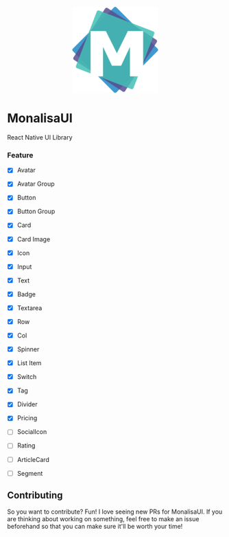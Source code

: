 
<p align="center">
  <img
	  src="assets/monalisa-ui-logo.png"
		alt="MonalisaUI Logo"
		width="200">
</p>


# MonalisaUI

React Native UI Library


### Feature

- [x] Avatar
- [x] Avatar Group
- [x] Button
- [x] Button Group
- [x] Card
- [x] Card Image
- [x] Icon
- [x] Input
- [x] Text
- [x] Badge
- [x] Textarea
- [x] Row
- [x] Col
- [x] Spinner
- [x] List Item
- [x] Switch
- [x] Tag
- [x] Divider
- [x] Pricing
- [ ] SocialIcon
- [ ] Rating
- [ ] ArticleCard
- [ ] Segment


## Contributing

So you want to contribute? Fun! I love seeing new PRs for MonalisaUI. If you are thinking about working on something, feel free to make an issue beforehand so that you can make sure it'll be worth your time!